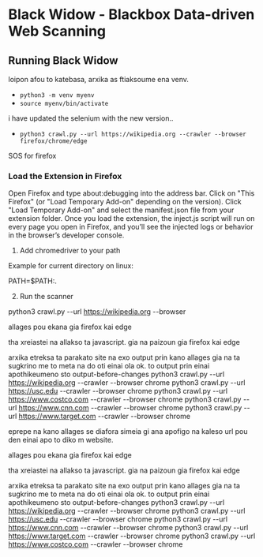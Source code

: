 # Black Widow - Blackbox Data-driven Web Scanning



## Running Black Widow

loipon afou to katebasa, arxika as ftiaksoume ena venv. 

- `python3 -m venv myenv`
- `source myenv/bin/activate`

i have updated the selenium with the new version.. 

- `python3 crawl.py --url https://wikipedia.org --crawler --browser firefox/chrome/edge`


SOS for firefox

### Load the Extension in Firefox

Open Firefox and type about:debugging into the address bar.
Click on "This Firefox" (or "Load Temporary Add-on" depending on the version).
Click "Load Temporary Add-on" and select the manifest.json file from your extension folder.
Once you load the extension, the inject.js script will run on every page you open in Firefox, and you’ll see the injected logs or behavior in the browser’s developer console.

1. Add chromedriver to your path

Example for current directory on linux:

PATH=$PATH:.

2. Run the scanner

python3 crawl.py --url https://wikipedia.org --browser


allages pou ekana gia firefox kai edge

tha xreiastei na allakso ta javascript. gia na paizoun gia firefox kai edge

arxika etreksa ta parakato site na exo output prin kano allages gia na ta sugkrino me to meta na do oti einai ola ok.
to output prin einai apothikeumeno sto output-before-changes
python3 crawl.py --url https://wikipedia.org --crawler --browser chrome 
python3 crawl.py --url https://usc.edu --crawler --browser chrome 
python3 crawl.py --url https://www.costco.com --crawler --browser chrome 
python3 crawl.py --url https://www.cnn.com --crawler --browser chrome 
python3 crawl.py --url https://www.target.com --crawler --browser chrome 


eprepe na kano allages se diafora simeia gi ana apofigo na kaleso url pou den einai apo to diko m website.




allages pou ekana gia firefox kai edge

tha xreiastei na allakso ta javascript. gia na paizoun gia firefox kai edge

arxika etreksa ta parakato site na exo output prin kano allages gia na ta sugkrino me to meta na do oti einai ola ok.
to output prin einai apothikeumeno sto output-before-changes
python3 crawl.py --url https://wikipedia.org --crawler --browser chrome 
python3 crawl.py --url https://usc.edu --crawler --browser chrome 
python3 crawl.py --url https://www.cnn.com --crawler --browser chrome 
python3 crawl.py --url https://www.target.com --crawler --browser chrome 
python3 crawl.py --url https://www.costco.com --crawler --browser chrome 






